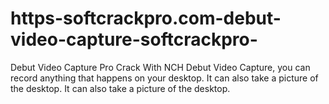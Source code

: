 # https-softcrackpro.com-debut-video-capture-softcrackpro-
Debut Video Capture Pro Crack  With NCH Debut Video Capture, you can record anything that happens on your desktop. It can also take a picture of the desktop. It can also take a picture of the desktop.
